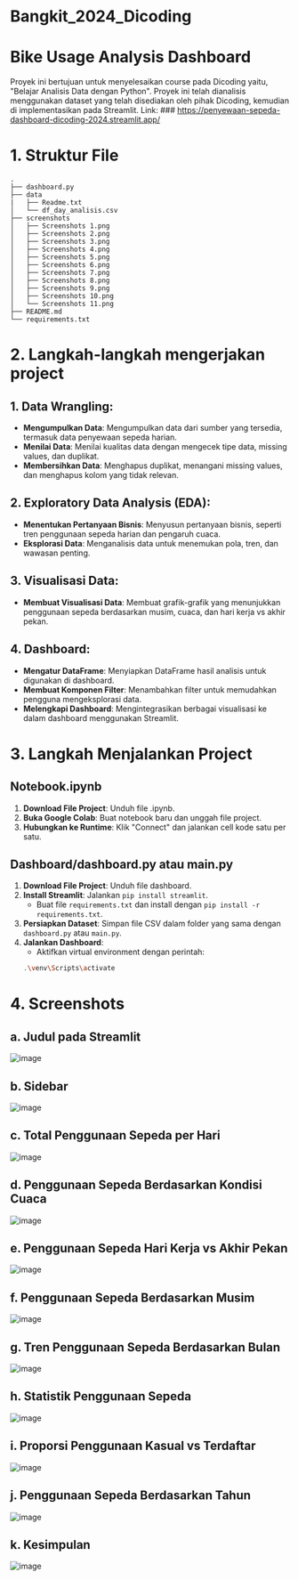 # Bangkit_2024_Dicoding
# Bike Usage Analysis Dashboard
Proyek ini bertujuan untuk menyelesaikan course pada Dicoding yaitu, "Belajar Analisis Data dengan Python". Proyek ini telah dianalisis menggunakan dataset yang telah disediakan oleh pihak Dicoding, kemudian di implementasikan pada Streamlit.
Link: ### https://penyewaan-sepeda-dashboard-dicoding-2024.streamlit.app/

# 1. Struktur File

```plaintext
.
├── dashboard.py
├── data
|   ├── Readme.txt
│   └── df_day_analisis.csv
├── screenshots
│   ├── Screenshots 1.png
│   ├── Screenshots 2.png
│   ├── Screenshots 3.png
│   ├── Screenshots 4.png
│   ├── Screenshots 5.png
│   ├── Screenshots 6.png
│   ├── Screenshots 7.png
│   ├── Screenshots 8.png
│   ├── Screenshots 9.png
│   ├── Screenshots 10.png
│   └── Screenshots 11.png
├── README.md
└── requirements.txt
```
# 2. Langkah-langkah mengerjakan project

## 1. Data Wrangling:
- **Mengumpulkan Data**: Mengumpulkan data dari sumber yang tersedia, termasuk data penyewaan sepeda harian.
- **Menilai Data**: Menilai kualitas data dengan mengecek tipe data, missing values, dan duplikat.
- **Membersihkan Data**: Menghapus duplikat, menangani missing values, dan menghapus kolom yang tidak relevan.

## 2. Exploratory Data Analysis (EDA):
- **Menentukan Pertanyaan Bisnis**: Menyusun pertanyaan bisnis, seperti tren penggunaan sepeda harian dan pengaruh cuaca.
- **Eksplorasi Data**: Menganalisis data untuk menemukan pola, tren, dan wawasan penting.

## 3. Visualisasi Data:
- **Membuat Visualisasi Data**: Membuat grafik-grafik yang menunjukkan penggunaan sepeda berdasarkan musim, cuaca, dan hari kerja vs akhir pekan.

## 4. Dashboard:
- **Mengatur DataFrame**: Menyiapkan DataFrame hasil analisis untuk digunakan di dashboard.
- **Membuat Komponen Filter**: Menambahkan filter untuk memudahkan pengguna mengeksplorasi data.
- **Melengkapi Dashboard**: Mengintegrasikan berbagai visualisasi ke dalam dashboard menggunakan Streamlit.

# 3. Langkah Menjalankan Project

## Notebook.ipynb
1. **Download File Project**: Unduh file .ipynb.
2. **Buka Google Colab**: Buat notebook baru dan unggah file project.
3. **Hubungkan ke Runtime**: Klik "Connect" dan jalankan cell kode satu per satu.

## Dashboard/dashboard.py atau main.py
1. **Download File Project**: Unduh file dashboard.
2. **Install Streamlit**: Jalankan `pip install streamlit`.
   - Buat file `requirements.txt` dan install dengan `pip install -r requirements.txt`.
3. **Persiapkan Dataset**: Simpan file CSV dalam folder yang sama dengan `dashboard.py` atau `main.py`.
4. **Jalankan Dashboard**:
   - Aktifkan virtual environment dengan perintah:
   ```bash
   .\venv\Scripts\activate

# 4. Screenshots
## a. Judul pada Streamlit
![image](https://github.com/user-attachments/assets/05b7cfb6-e44c-4a85-bd2f-b7fcb34e5f55)

## b. Sidebar
![image](https://github.com/user-attachments/assets/b80b4188-f45c-400f-835b-160f0d1bdc7a)

## c. Total Penggunaan Sepeda per Hari
![image](https://github.com/user-attachments/assets/048386c3-923d-46a2-b10e-0d7d1f9b2ff3)

## d. Penggunaan Sepeda Berdasarkan Kondisi Cuaca
![image](https://github.com/user-attachments/assets/34099dd1-1881-4ef4-a1fa-5d681c34b8e6)

## e. Penggunaan Sepeda Hari Kerja vs Akhir Pekan
![image](https://github.com/user-attachments/assets/da5b2177-b165-4687-9033-40d48dbde1c7)

## f. Penggunaan Sepeda Berdasarkan Musim
![image](https://github.com/user-attachments/assets/fc13ffa6-e068-44ab-82d3-56e8c7d76cd5)

## g. Tren Penggunaan Sepeda Berdasarkan Bulan
![image](https://github.com/user-attachments/assets/8c8367a5-6584-4a65-8d82-ac0208cb00c4)

## h. Statistik Penggunaan Sepeda
![image](https://github.com/user-attachments/assets/7aa5c199-d8dc-47d2-99c0-8d7ca4776c2d)

## i. Proporsi Penggunaan Kasual vs Terdaftar
![image](https://github.com/user-attachments/assets/73d12a8b-4279-4c67-b70a-20425a75b1fc)

## j. Penggunaan Sepeda Berdasarkan Tahun
![image](https://github.com/user-attachments/assets/3f2c418a-cbd8-446d-be9a-4ee145cbebe9)

## k. Kesimpulan
![image](https://github.com/user-attachments/assets/1b55c96a-4aa0-431a-85da-8417a9682a3f)









